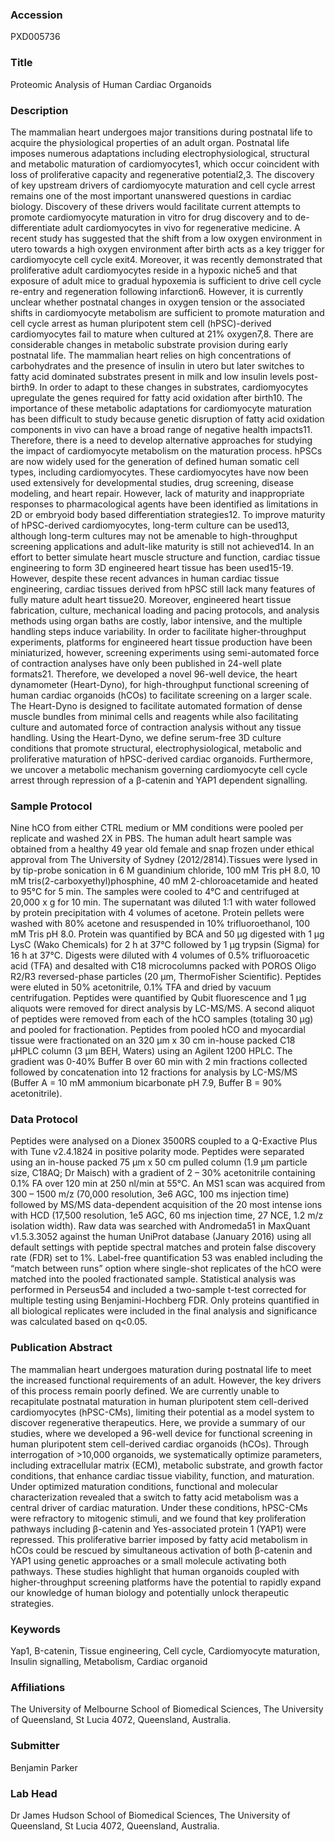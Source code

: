 ### Accession
PXD005736

### Title
Proteomic Analysis of Human Cardiac Organoids

### Description
The mammalian heart undergoes major transitions during postnatal life to acquire the physiological properties of an adult organ. Postnatal life imposes numerous adaptations including electrophysiological, structural and metabolic maturation of cardiomyocytes1, which occur coincident with loss of proliferative capacity and regenerative potential2,3. The discovery of key upstream drivers of cardiomyocyte maturation and cell cycle arrest remains one of the most important unanswered questions in cardiac biology. Discovery of these drivers would facilitate current attempts to promote cardiomyocyte maturation in vitro for drug discovery and to de-differentiate adult cardiomyocytes in vivo for regenerative medicine.   A recent study has suggested that the shift from a low oxygen environment in utero towards a high oxygen environment after birth acts as a key trigger for cardiomyocyte cell cycle exit4. Moreover, it was recently demonstrated that proliferative adult cardiomyocytes reside in a hypoxic niche5 and that exposure of adult mice to gradual hypoxemia is sufficient to drive cell cycle re-entry and regeneration following infarction6. However, it is currently unclear whether postnatal changes in oxygen tension or the associated shifts in cardiomyocyte metabolism are sufficient to promote maturation and cell cycle arrest as human pluripotent stem cell (hPSC)-derived cardiomyocytes fail to mature when cultured at 21% oxygen7,8.   There are considerable changes in metabolic substrate provision during early postnatal life. The mammalian heart relies on high concentrations of carbohydrates and the presence of insulin in utero but later switches to fatty acid dominated substrates present in milk and low insulin levels post-birth9. In order to adapt to these changes in substrates, cardiomyocytes upregulate the genes required for fatty acid oxidation after birth10. The importance of these metabolic adaptations for cardiomyocyte maturation has been difficult to study because genetic disruption of fatty acid oxidation components in vivo can have a broad range of negative health impacts11. Therefore, there is a need to develop alternative approaches for studying the impact of cardiomyocyte metabolism on the maturation process.   hPSCs are now widely used for the generation of defined human somatic cell types, including cardiomyocytes. These cardiomyocytes have now been used extensively for developmental studies, drug screening, disease modeling, and heart repair. However, lack of maturity and inappropriate responses to pharmacological agents have been identified as limitations in 2D or embryoid body based differentiation strategies12. To improve maturity of hPSC-derived cardiomyocytes, long-term culture can be used13, although long-term cultures may not be amenable to high-throughput screening applications and adult-like maturity is still not achieved14. In an effort to better simulate heart muscle structure and function, cardiac tissue engineering to form 3D engineered heart tissue has been used15-19. However, despite these recent advances in human cardiac tissue engineering, cardiac tissues derived from hPSC still lack many features of fully mature adult heart tissue20. Moreover, engineered heart tissue fabrication, culture, mechanical loading and pacing protocols, and analysis methods using organ baths are costly, labor intensive, and the multiple handling steps induce variability.  In order to facilitate higher-throughput experiments, platforms for engineered heart tissue production have been miniaturized, however, screening experiments using semi-automated force of contraction analyses have only been published in 24-well plate formats21. Therefore, we developed a novel 96-well device, the heart dynamometer (Heart-Dyno), for high-throughput functional screening of human cardiac organoids (hCOs) to facilitate screening on a larger scale. The Heart-Dyno is designed to facilitate automated formation of dense muscle bundles from minimal cells and reagents while also facilitating culture and automated force of contraction analysis without any tissue handling.    Using the Heart-Dyno, we define serum-free 3D culture conditions that promote structural, electrophysiological, metabolic and proliferative maturation of hPSC-derived cardiac organoids. Furthermore, we uncover a metabolic mechanism governing cardiomyocyte cell cycle arrest through repression of a β-catenin and YAP1 dependent signalling.

### Sample Protocol
Nine hCO from either CTRL medium or MM conditions were pooled per replicate and washed 2X in PBS. The human adult heart sample was obtained from a healthy 49 year old female and snap frozen under ethical approval from The University of Sydney (2012/2814).Tissues were lysed in by tip-probe sonication in 6 M guandinium chloride, 100 mM Tris pH 8.0, 10 mM tris(2-carboxyethyl)phosphine, 40 mM 2-chloroacetamide and heated to 95°C for 5 min. The samples were cooled to 4°C and centrifuged at 20,000 x g for 10 min. The supernatant was diluted 1:1 with water followed by protein precipitation with 4 volumes of acetone. Protein pellets were washed with 80% acetone and resuspended in 10% trifluoroethanol, 100 mM Tris pH 8.0. Protein was quantified by BCA and 50 µg digested with 1 µg LysC (Wako Chemicals) for 2 h at 37°C followed by 1 µg trypsin (Sigma) for 16 h at 37°C. Digests were diluted with 4 volumes of 0.5% trifluoroacetic acid (TFA) and desalted with C18 microcolumns packed with POROS Oligo R2/R3 reversed-phase particles (20 µm, ThermoFisher Scientific). Peptides were eluted in 50% acetonitrile, 0.1% TFA and dried by vacuum centrifugation. Peptides were quantified by Qubit fluorescence and 1 µg aliquots were removed for direct analysis by LC-MS/MS. A second aliquot of peptides were removed from each of the hCO samples (totaling 30 µg) and pooled for fractionation. Peptides from pooled hCO and myocardial tissue were fractionated on an 320 µm x 30 cm in-house packed C18 µHPLC column (3 µm BEH, Waters) using an Agilent 1200 HPLC. The gradient was 0-40% Buffer B over 60 min with 2 min fractions collected followed by concatenation into 12 fractions for analysis by LC-MS/MS (Buffer A = 10 mM ammonium bicarbonate pH 7.9, Buffer B = 90% acetonitrile).

### Data Protocol
Peptides were analysed on a Dionex 3500RS coupled to a Q-Exactive Plus with Tune v2.4.1824 in positive polarity mode. Peptides were separated using an in-house packed 75 μm x 50 cm pulled column (1.9 μm particle size, C18AQ; Dr Maisch) with a gradient of 2 – 30% acetonitrile containing 0.1% FA over 120 min at 250 nl/min at 55°C. An MS1 scan was acquired from 300 – 1500 m/z (70,000 resolution, 3e6 AGC, 100 ms injection time) followed by MS/MS data-dependent acquisition of the 20 most intense ions with HCD (17,500 resolution, 1e5 AGC, 60 ms injection time, 27 NCE, 1.2 m/z isolation width). Raw data was searched with Andromeda51 in MaxQuant v1.5.3.3052 against the human UniProt database (January 2016) using all default settings with peptide spectral matches and protein false discovery rate (FDR) set to 1%. Label-free quantification 53 was enabled including the “match between runs” option where single-shot replicates of the hCO were matched into the pooled fractionated sample. Statistical analysis was performed in Perseus54 and included a two-sample t-test corrected for multiple testing using Benjamini-Hochberg FDR. Only proteins quantified in all biological replicates were included in the final analysis and significance was calculated based on q<0.05.

### Publication Abstract
The mammalian heart undergoes maturation during postnatal life to meet the increased functional requirements of an adult. However, the key drivers of this process remain poorly defined. We are currently unable to recapitulate postnatal maturation in human pluripotent stem cell-derived cardiomyocytes (hPSC-CMs), limiting their potential as a model system to discover regenerative therapeutics. Here, we provide a summary of our studies, where we developed a 96-well device for functional screening in human pluripotent stem cell-derived cardiac organoids (hCOs). Through interrogation of &gt;10,000 organoids, we systematically optimize parameters, including extracellular matrix (ECM), metabolic substrate, and growth factor conditions, that enhance cardiac tissue viability, function, and maturation. Under optimized maturation conditions, functional and molecular characterization revealed that a switch to fatty acid metabolism was a central driver of cardiac maturation. Under these conditions, hPSC-CMs were refractory to mitogenic stimuli, and we found that key proliferation pathways including &#x3b2;-catenin and Yes-associated protein 1 (YAP1) were repressed. This proliferative barrier imposed by fatty acid metabolism in hCOs could be rescued by simultaneous activation of both &#x3b2;-catenin and YAP1 using genetic approaches or a small molecule activating both pathways. These studies highlight that human organoids coupled with higher-throughput screening platforms have the potential to rapidly expand our knowledge of human biology and potentially unlock therapeutic strategies.

### Keywords
Yap1, Β-catenin, Tissue engineering, Cell cycle, Cardiomyocyte maturation, Insulin signalling, Metabolism, Cardiac organoid

### Affiliations
The University of Melbourne
School of Biomedical Sciences, The University of Queensland, St Lucia 4072, Queensland, Australia.

### Submitter
Benjamin Parker

### Lab Head
Dr James Hudson
School of Biomedical Sciences, The University of Queensland, St Lucia 4072, Queensland, Australia.


